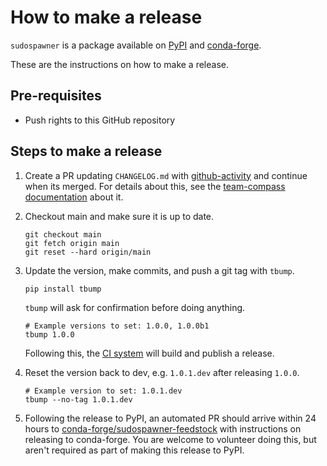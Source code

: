 # How to make a release

`sudospawner` is a package available on [PyPI] and [conda-forge].

These are the instructions on how to make a release.

## Pre-requisites

- Push rights to this GitHub repository

## Steps to make a release

1. Create a PR updating `CHANGELOG.md` with [github-activity] and continue when
   its merged. For details about this, see the [team-compass documentation]
   about it.

   [team-compass documentation]: https://jupyterhub-team-compass.readthedocs.io/en/latest/practices/releases.html

2. Checkout main and make sure it is up to date.

   ```shell
   git checkout main
   git fetch origin main
   git reset --hard origin/main
   ```

3. Update the version, make commits, and push a git tag with `tbump`.

   ```shell
   pip install tbump
   ```

   `tbump` will ask for confirmation before doing anything.

   ```shell
   # Example versions to set: 1.0.0, 1.0.0b1
   tbump 1.0.0
   ```

   Following this, the [CI system] will build and publish a release.

4. Reset the version back to dev, e.g. `1.0.1.dev` after releasing `1.0.0`.

   ```shell
   # Example version to set: 1.0.1.dev
   tbump --no-tag 1.0.1.dev
   ```

5. Following the release to PyPI, an automated PR should arrive within 24 hours
   to [conda-forge/sudospawner-feedstock] with instructions
   on releasing to conda-forge. You are welcome to volunteer doing this, but
   aren't required as part of making this release to PyPI.

[github-activity]: https://github.com/executablebooks/github-activity
[pypi]: https://pypi.org/project/sudospawner/
[conda-forge]: https://anaconda.org/conda-forge/sudospawner
[conda-forge/sudospawner-feedstock]: https://github.com/conda-forge/sudospawner-feedstock
[ci system]: https://github.com/jupyterhub/sudospawner/actions/workflows/release.yaml
